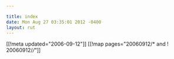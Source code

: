 ```yaml
---

title: index
date: Mon Aug 27 03:35:01 2012 -0400
layout: rut
---
```


[[!meta updated="2006-09-12"]]
[[!map pages="20060912/* and ! 20060912/*/*"]]
